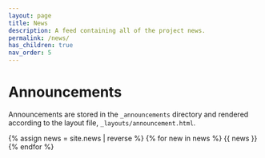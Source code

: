 ```yaml
---
layout: page
title: News
description: A feed containing all of the project news.
permalink: /news/
has_children: true
nav_order: 5
---
```



# Announcements

Announcements are stored in the `_announcements` directory and rendered according to the layout file, `_layouts/announcement.html`.

{% assign news = site.news | reverse %}
{% for new in news %}
{{ news }}
{% endfor %}

